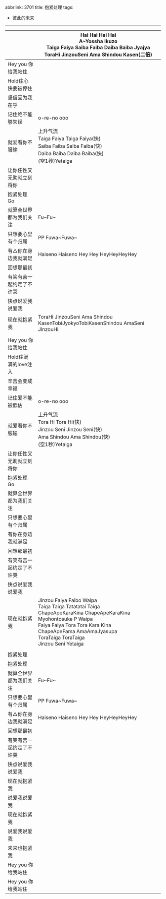 abbrlink: 3701
title: 抱紧处理
tags:
  - 彼此的未来
---
|      |Hai Hai Hai Hai<br>A~Yossha Ikuzo<br>Taiga Faiya Saiba Faiba Daiba Baiba Jyajya<br>ToraHi JinzouSeni Ama Shindou Kasen(二倍)|
|--|--|
|Hey you 你给我站住|      |
|Hold住心快要被停住|      |
|坚信因为我在乎|      |
|记住绝不能够失误|o-re-no ooo|
|就爱看你不服输|上升气流<br>Taiga Faiya Taiga Faiya(快)<br>Saiba Faiba Saiba Faiba(快) <br>Daiba Baiba Daiba Baiba(快)<br>(空1秒)Yetaiga|
|让你任性又无助就立刻将你|      |
|抱紧处理Go|      |
|就算全世界都为我们关注|Fu~Fu~|
|只想要心里有个归属|PP Fuwa~Fuwa~|
|有△你在身边我就满足|Haiseno Haiseno Hey Hey HeyHeyHeyHey|
|回想那最初|      |
|有笑有苦一起约定了不许哭|      |
|快点说爱我说爱我|      |
|现在就抱紧我|ToraHi JinzouSeni Ama Shindou KasenTobiJyokyoTobiKasenShindou AmaSeni JinzouHi|
|      |      |
|Hey you 你给我站住|      |
|Hold住满满的love注入|      |
|辛苦会变成幸福|      |
|记住爱不能被低估|o-re-no ooo|
|就爱看你不服输|上升气流<br>Tora Hi Tora Hi(快)<br>Jinzou Seni Jinzou Seni(快)<br>Ama Shindou Ama Shindou(快)<br>(空1秒)Yetaiga|
|让你任性又无助就立刻将你|      |
|抱紧处理Go||
|就算全世界都为我们关注|      |
|只想要心里有个归属|      |
|有你在身边我就满足|      |
|回想那最初|      |
|有笑有苦一起约定了不许哭|      |
|快点说爱我说爱我|      |
|现在就抱紧我|Jinzou Faiya Faibo Waipa<br>Taiga Taiga Tatatatai Taiga<br>ChapeApeKaraKina ChapeApeKaraKina<br>Myohontosuke P Waipa<br>Faiya Faiya Tora Tora Kara Kina<br>ChapeApeFama AmaAmaJyasupa<br>ToraTaiga ToraTaiga<br>Jinzou Seni Yetaiga|
|      |      |
|抱紧处理|      |
|抱紧处理|      |
|就算全世界都为我们关注|Fu~Fu~|
|只想要心里有个归属|PP Fuwa~Fuwa~|
|有△你在身边我就满足|Haiseno Haiseno Hey Hey HeyHeyHeyHey|
|回想那最初|      |
|有笑有苦一起约定了不许哭|      |
|快点说爱我说爱我|      |
|现在就抱紧我|      |
|说爱我说爱我|      |
|现在就抱紧我|      |
|说爱我说爱我|      |
|未来也抱紧我|      |
|Hey you 你给我站住|      |
|Hey you 你给我站住|      |